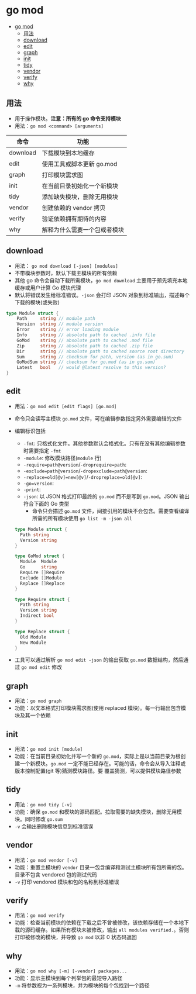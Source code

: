 # go mod

- [go mod](#go-mod)
  - [用法](#%e7%94%a8%e6%b3%95)
  - [download](#download)
  - [edit](#edit)
  - [graph](#graph)
  - [init](#init)
  - [tidy](#tidy)
  - [vendor](#vendor)
  - [verify](#verify)
  - [why](#why)

## 用法

- 用于操作模块。**注意：所有的 go 命令支持模块**
- 用法：`go mod <command> [arguments]`

| 命令 | 功能 |
| --- | --- |
| download | 下载模块到本地缓存 |
| edit | 使用工具或脚本更新 go.mod |
| graph | 打印模块需求图 |
| init | 在当前目录初始化一个新模块 |
| tidy | 添加缺失模块，删除无用模块 |
| vendor | 创建依赖的 vendor 拷贝 |
| verify | 验证依赖拥有期待的内容 |
| why | 解释为什么需要一个包或者模块 |

## download

- 用法： `go mod download [-json] [modules]`
- 不带模块参数时，默认下载主模块的所有依赖
- 其他 go 命令会自动下载所需模块，`go mod download` 主要用于预先填充本地缓存或用户计算 Go 模块代理
- 默认将错误发生给标准错误。`-json` 会打印 JSON 对象到标准输出，描述每个下载的模块(或失败)

```go
type Module struct {
    Path     string // module path
    Version  string // module version
    Error    string // error loading module
    Info     string // absolute path to cached .info file
    GoMod    string // absolute path to cached .mod file
    Zip      string // absolute path to cached .zip file
    Dir      string // absolute path to cached source root directory
    Sum      string // checksum for path, version (as in go.sum)
    GoModSum string // checksum for go.mod (as in go.sum)
    Latest   bool   // would @latest resolve to this version?
}
```

## edit

- 用法：`go mod edit [edit flags] [go.mod]`
- 命令只会读写主模块 `go.mod` 文件，可在编辑参数指定另外需要编辑的文件
- 编辑标识包括
  - `-fmt`: 只格式化文件。其他参数默认会格式化。只有在没有其他编辑参数时需要指定 `-fmt`
  - `-module`: 修改模块路径(`module` 行)
  - `-require=path@version`/`-droprequire=path`: 
  - `-exclude=path@version`/`-dropexclude=path@version`:
  - `-replace=old[@v]=new[@v]`/`-dropreplace=old[@v]`:
  - `-go=version`:
  - `-print`:
  - `-json`: 以 JSON 格式打印最终的 `go.mod` 而不是写到 `go.mod`。JSON 输出符合下面的 Go 类型
    - 命令只会描述 `go.mod` 文件，间接引用的模块不会包含。需要查看编译所需的所有模块使用 `go list -m -json all`

  ```go
  type Module struct {
    Path string
    Version string
  }

  type GoMod struct {
    Module  Module
    Go      string
    Require []Require
    Exclude []Module
    Replace []Replace
  }

  type Require struct {
    Path string
    Version string
    Indirect bool
  }

  type Replace struct {
    Old Module
    New Module
  }
  ```

- 工具可以通过解析 `go mod edit -json` 的输出获取 `go.mod` 数据结构，然后通过 `go mod edit` 修改

## graph

- 用法：`go mod graph`
- 功能：以文本格式打印模块需求图(使用 replaced 模块)。每一行输出包含模块及其一个依赖

## init

- 用法：`go mod init [module]`
- 功能：在当前目录初始化并写一个新的 `go.mod`，实际上是以当前目录为根创建一个新模块。`go.mod` 一定不能已经存在。可能的话，命令会从导入注释或版本控制配置(git 等)猜测模块路径。要 覆盖猜测，可以提供模块路径参数

## tidy

- 用法：`go mod tidy [-v]`
- 功能：确保 `go.mod` 和模块的源码匹配。拉取需要的缺失模块，删除无用模块。同时修改 `go.sum`
- `-v` 会输出删除模块信息到标准错误

## vendor

- 用法：`go mod vendor [-v]`
- 功能：重置主模块的 `vendor` 目录一包含编译和测试主模块所有包所需的包。目录不包含 vendored 包的测试代码
- `-v` 打印 vendored 模块和包的名称到标准错误

## verify

- 用法：`go mod verify`
- 功能：检查当前模块的依赖在下载之后不曾被修改，该依赖存储在一个本地下载的源码缓存。如果所有模块未被修改，输出 `all modules verified.`。否则打印被修改的模块，并导致 `go mod` 以非 0 状态码返回

## why

- 用法：`go mod why [-m] [-vendor] packages...`
- 功能：显示主模块到每个列举包的最短导入路径
- `-m` 将参数视为一系列模块，并为模块的每个包找到一个路径
